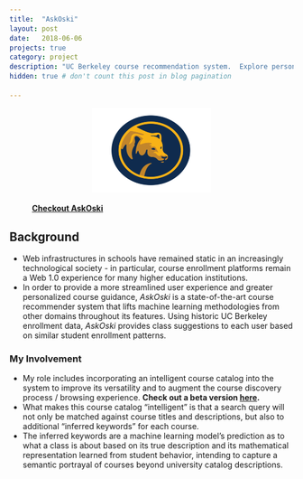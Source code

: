 ```yaml
---
title:  "AskOski"
layout: post
date:   2018-06-06
projects: true
category: project
description: "UC Berkeley course recommendation system.  Explore personalized course information based on historic enrollments."
hidden: true # don't count this post in blog pagination

---
```

<figure>
<a href="https://askoski.berkeley.edu">
	<img src="/assets/images/featured_images/askoski.png" style="width:250px; height:150px; display: block;
  		margin-left: auto;
  		margin-right: auto;
  		width: 50%;">
  	<figcaption> <h4> Checkout AskOski </h4> </figcaption>
</a>
</figure>

## Background

- Web infrastructures in schools have remained static in an increasingly technological society - in particular, course enrollment platforms remain a Web 1.0 experience for many higher education institutions. 
- In order to provide a more streamlined user experience and greater personalized course guidance, _AskOski_ is a state-of-the-art course recommender system that lifts machine learning methodologies from other domains throughout its features.  Using historic UC Berkeley enrollment data, _AskOski_ provides class suggestions to each user based on similar student enrollment patterns.

### My Involvement 

- My role includes incorporating an intelligent course catalog into the system to improve its versatility and to augment the course discovery process / browsing experience. **Check out a beta version [here](https://askoski.berkeley.edu:1380/search).**
- What makes this course catalog “intelligent” is that a search query will not only be matched against course titles and descriptions, but also to additional “inferred keywords” for each course.  
- The inferred keywords are a machine learning model’s prediction as to what a class is about based on its true description and its mathematical representation learned from student behavior, intending to capture a semantic portrayal of courses beyond university catalog descriptions. 
<!-- More details [here]({{site.url}}/assets/files/research-poster-final.pdf). --> 
